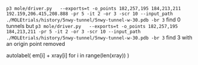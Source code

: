 ```p3 mole/driver.py   --exports=t -o_points 182,257,195 184,213,211 192.159,206.415,208.888 -pr 5 -it 2 -or 3 -scr 10 --input_path ./MOLEtrials/history/5nwy-tunnel/5nwy-tunnel-w-30.pdb -br 3``` find 0 tunnels 
but
```p3 mole/driver.py   --exports=t -o_points 182,257,195 184,213,211 -pr 5 -it 2 -or 3 -scr 10 --input_path ./MOLEtrials/history/5nwy-tunnel/5nwy-tunnel-w-30.pdb -br 3``` find 3 with an origin point removed



autolabel( em[i] + xray[i] for i in range(len(xray)) )